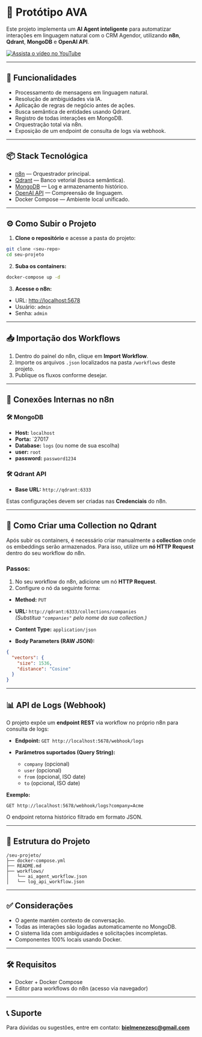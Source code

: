 # 🤖 Protótipo AVA

Este projeto implementa um **AI Agent inteligente** para automatizar interações em linguagem natural com o CRM Agendor, utilizando **n8n**, **Qdrant**, **MongoDB** e **OpenAI API**.

[![Assista o vídeo no YouTube](https://img.youtube.com/vi/QQi_P4H49uw/0.jpg)](https://youtu.be/QQi_P4H49uw)

---

## 🚀 Funcionalidades

- Processamento de mensagens em linguagem natural.
- Resolução de ambiguidades via IA.
- Aplicação de regras de negócio antes de ações.
- Busca semântica de entidades usando Qdrant.
- Registro de todas interações em MongoDB.
- Orquestração total via n8n.
- Exposição de um endpoint de consulta de logs via webhook.

---

## 📦 Stack Tecnológica

- [n8n](https://n8n.io/) — Orquestrador principal.
- [Qdrant](https://qdrant.tech/) — Banco vetorial (busca semântica).
- [MongoDB](https://www.mongodb.com/) — Log e armazenamento histórico.
- [OpenAI API](https://platform.openai.com/) — Compreensão de linguagem.
- Docker Compose — Ambiente local unificado.

---

## ⚙️ Como Subir o Projeto

1. **Clone o repositório** e acesse a pasta do projeto:

```bash
git clone <seu-repo>
cd seu-projeto
```

2. **Suba os containers:**

```bash
docker-compose up -d
```

3. **Acesse o n8n:**

- URL: [http://localhost:5678](http://localhost:5678)
- Usuário: `admin`
- Senha: `admin`

---

## 📥 Importação dos Workflows

1. Dentro do painel do n8n, clique em **Import Workflow**.
2. Importe os arquivos `.json` localizados na pasta `/workflows` deste projeto.
3. Publique os fluxos conforme desejar.

---

## 🔗 Conexões Internas no n8n

### 🛠️ MongoDB

- **Host:** `localhost`
- **Porta:** `27017
- **Database:** `logs` (ou nome de sua escolha)
- **user:** `root`
- **password:** `password1234`

### 🛠️ Qdrant API

- **Base URL:** `http://qdrant:6333`

Estas configurações devem ser criadas nas **Credenciais** do n8n.

---

## 🚀 Como Criar uma Collection no Qdrant

Após subir os containers, é necessário criar manualmente a **collection** onde os embeddings serão armazenados. Para isso, utilize um **nó HTTP Request** dentro do seu workflow do n8n.

### Passos:

1. No seu workflow do n8n, adicione um nó **HTTP Request**.
2. Configure o nó da seguinte forma:

- **Method:** `PUT`
- **URL:** `http://qdrant:6333/collections/companies`  
  _(Substitua `"companies"` pelo nome da sua collection.)_

- **Content Type:** `application/json`

- **Body Parameters (RAW JSON):**

```json
{
  "vectors": {
    "size": 1536,
    "distance": "Cosine"
  }
}
```

---

## 📊 API de Logs (Webhook)

O projeto expõe um **endpoint REST** via workflow no próprio n8n para consulta de logs:

- **Endpoint:**
  `GET http://localhost:5678/webhook/logs`

- **Parâmetros suportados (Query String):**

  - `company` (opcional)
  - `user` (opcional)
  - `from` (opcional, ISO date)
  - `to` (opcional, ISO date)

**Exemplo:**

```
GET http://localhost:5678/webhook/logs?company=Acme
```

O endpoint retorna histórico filtrado em formato JSON.

---

## 📁 Estrutura do Projeto

```
/seu-projeto/
├── docker-compose.yml
├── README.md
├── workflows/
│   └── ai_agent_workflow.json
│   └── log_api_workflow.json
```

---

## ✅ Considerações

- O agente mantém contexto de conversação.
- Todas as interações são logadas automaticamente no MongoDB.
- O sistema lida com ambiguidades e solicitações incompletas.
- Componentes 100% locais usando Docker.

---

## 🛠️ Requisitos

- Docker + Docker Compose
- Editor para workflows do n8n (acesso via navegador)

---

## 📞 Suporte

Para dúvidas ou sugestões, entre em contato:
**[bielmenezesc@gmail.com](mailto:bielmenezesc@gmail.com)**
